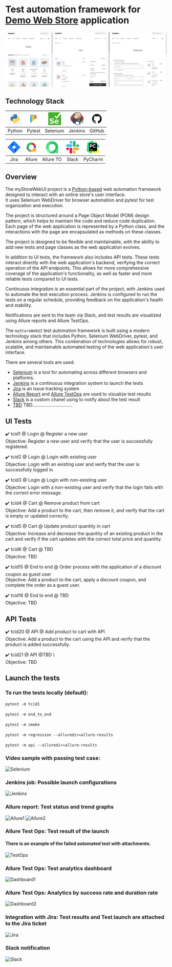 # Test automation framework for [Demo Web Store](http://happyharbor.com) application







![logo.png](src/readme_page_media/logo/Logo.png)


## Technology Stack

| <a href="https://www.python.org/"><img src="src/readme_page_media/logo/Python.png" width="40" height="40"  alt="Python"/></a> | <a href="https://docs.pytest.org/en/8.0.x/contents.html"><img src="src/readme_page_media/logo/Pytest.png" width="40" height="40"  alt="Pytest"/></a> | <a href="https://www.selenium.dev/"><img src="src/readme_page_media/logo/Selenium.png" width="40" height="40"  alt="selenium"/></a> | <a href="https://www.jenkins.io/"><img src="src/readme_page_media/logo/Jenkins.png" width="40" height="40"  alt="jenkins"/></a> | <a href="https://github.com/"><img src="src/readme_page_media/logo/GitHub.png" width="40" height="40"  alt="GitHub"/></a> |
|:-----------------------------------------------------------------------------------------------------------------------------:|:----------------------------------------------------------------------------------------------------------------------------------------------------:| :---------: | :---------: |:----------------------------------------------------------------------------------------------------------------------------------:|
|                                                            Python                                                             |                                       Pytest                                                                                                       | Selenium | Jenkins |                                                              GitHub                                                               |

| <a href="https://www.atlassian.com/software/jira"><img src="src/readme_page_media/logo/Jira.png" width="40" height="40"  alt="Jira"/></a> | <a href="https://allurereport.org/"><img src="src/readme_page_media/logo/Allure.png" width="40" height="40"  alt="Allure"/></a> |<a href="https://docs.qameta.io/allure-testops//"><img src="src/readme_page_media/logo/AllureTO.png" width="40" height="40"  alt="AllureTestOps"/></a> | <a href="https://slack.com/"><img src="src/readme_page_media/logo/Slack.png" width="40" height="40"  alt="Slack"/></a> | <a href="https://www.jetbrains.com/pycharm/"><img src="src/readme_page_media/logo/PyCharm.png" width="40" height="40"  alt="PyCharm"/></a> |
| :---------: | :---------: | :---------: | :---------: | :---------: |
| Jira | Allure | Allure TO | Slack | PyCharm |

## Overview
The myStoreWebUI project is a [Python-based](https://www.python.org/) web automation framework designed to interact with an online store's user interface.   
It uses Selenium WebDriver for browser automation and pytest for test organization and execution.  

The project is structured around a Page Object Model (POM) design pattern, which helps to maintain the code and reduce code duplication.                    
Each page of the web application is represented by a Python class, and the interactions with the page are encapsulated as methods on these classes.

The project is designed to be flexible and maintainable, with the ability to add new tests and page classes as the web application evolves.

In addition to UI tests, the framework also includes API tests. These tests interact directly with the web application's backend, verifying the correct operation of the API endpoints. This allows for more comprehensive coverage of the application's functionality, as well as faster and more reliable tests compared to UI tests.

Continuous integration is an essential part of the project, with Jenkins used to automate the test execution process. Jenkins is configured to run the tests on a regular schedule, providing feedback on the application's health and stability.

Notifications are sent to the team via Slack, and test results are visualized using Allure reports and Allure TestOps.





The `myStoreWebUI` test automation framework is built using a modern technology stack that includes Python, Selenium WebDriver, pytest, and Jenkins among others. This combination of technologies allows for robust, scalable, and maintainable automated testing of the web application's user interface.




There are several tools are used:

* [Selenium](https://www.selenium.dev/) is a tool for automating across different browsers and platforms.
* [Jenkins](https://www.jenkins.io/) is a continuous integration system to launch the tests
* [Jira](https://www.atlassian.com/software/jira) is an issue tracking system
* [Allure Report](http://allure.qatools.ru) and [Allure TestOps](https://docs.qameta.io/allure-testops/) are used to visualize test results
* [Slack](https://slack.com/) is a custom chanel using to notify about the test result
* [TBD](https://slack.com/) TBD...............................

## UI Tests

:heavy_check_mark: tcid1 @ Login @ Register a new user \
Objective: Register a new user and verify that the user is successfully registered. 

:heavy_check_mark: tcid2 @ Login @ Login with existing user \
Objective: Login with an existing user and verify that the user is successfully logged in.

:heavy_check_mark: tcid3 @ Login @ Login with non-existing user \
Objective: Login with a non-existing user and verify that the login fails with the correct error message.

:heavy_check_mark: tcid4 @ Cart @ Remove product from cart \
Objective: Add a product to the cart, then remove it, and verify that the cart is empty or updated correctly.

:heavy_check_mark: tcid5 @ Cart @ Update product quantity in cart \
Objective: Increase and decrease the quantity of an existing product in the cart and verify if the cart updates with the correct total price and quantity.

:heavy_check_mark: tcid6 @ Cart @ TBD \
Objective: TBD

:heavy_check_mark: tcid15 @ End to end @ Order process with the application of a discount coupon as guest user \
Objective: Add a product to the cart, apply a discount coupon, and complete the order as a guest user.

:heavy_check_mark: tcid16 @ End to end @ TBD  \
Objective: TBD

## API Tests
:heavy_check_mark: tcid20 @ API @ Add product to cart with API \
Objective: Add a product to the cart using the API and verify that the product is added successfully.

:heavy_check_mark: tcid21 @ API @TBD \  
Objective: TBD

## Launch the tests

### To run the tests locally (default):

```
pytest -m tcid1

pytest -m end_to_end

pytest -m smoke

pytest -m regression --alluredir=allure-results

pytest -m api --alluredir=allure-results
```

### Video sample with passing test case:
![Selenium](./images/register.gif)

### Jenkins job: Possible launch configurations
![Jenkins](./images/jenkins.png)

### Allure report: Test status and trend graphs
![Allure1](./images/alllure_grapths.png)
![Allure2](./images/allure_report.png)

### Allure Test Ops: Test result of the launch
#### There is an example of the failed automated test with attachments.
![TestOps](./images/failed_test.png)

### Allure Test Ops: Test analytics dashboard
![Dashboard1](./images/Overview.png)

### Allure Test Ops: Analytics by success rate and duration rate 
![Dashboard2](./images/Automatio-types.png)

### Integration with Jira: Test results and Test launch are attached to the Jira ticket
![Jira](./images/jira-ticket.png)

### Slack notification
![Slack](./images/slack.png)

